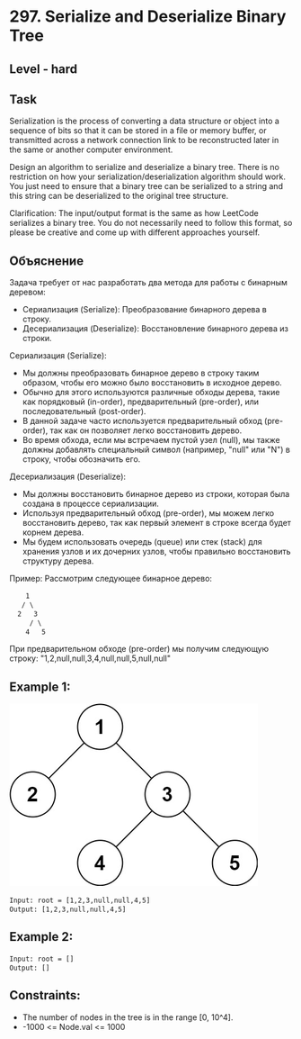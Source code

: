 # 297. Serialize and Deserialize Binary Tree


## Level - hard


## Task
Serialization is the process of converting a data structure or object into a sequence of bits so that it can be stored in a file or memory buffer, 
or transmitted across a network connection link to be reconstructed later in the same or another computer environment.

Design an algorithm to serialize and deserialize a binary tree. 
There is no restriction on how your serialization/deserialization algorithm should work. 
You just need to ensure that a binary tree can be serialized to a string and this string can be deserialized to the original tree structure.

Clarification: The input/output format is the same as how LeetCode serializes a binary tree. 
You do not necessarily need to follow this format, so please be creative and come up with different approaches yourself.


## Объяснение
Задача требует от нас разработать два метода для работы с бинарным деревом:
- Сериализация (Serialize): Преобразование бинарного дерева в строку.
- Десериализация (Deserialize): Восстановление бинарного дерева из строки.

Сериализация (Serialize):
- Мы должны преобразовать бинарное дерево в строку таким образом, чтобы его можно было восстановить в исходное дерево.
- Обычно для этого используются различные обходы дерева, такие как порядковый (in-order), предварительный (pre-order), 
или последовательный (post-order).
- В данной задаче часто используется предварительный обход (pre-order), так как он позволяет легко восстановить дерево.
- Во время обхода, если мы встречаем пустой узел (null), мы также должны добавлять специальный символ (например, "null" или "N") в строку, 
чтобы обозначить его.

Десериализация (Deserialize):
- Мы должны восстановить бинарное дерево из строки, которая была создана в процессе сериализации.
- Используя предварительный обход (pre-order), мы можем легко восстановить дерево, так как первый элемент в строке всегда будет корнем дерева.
- Мы будем использовать очередь (queue) или стек (stack) для хранения узлов и их дочерних узлов, чтобы правильно восстановить структуру дерева.

Пример:
Рассмотрим следующее бинарное дерево:
````
    1
   / \
  2   3
     / \
    4   5
````

При предварительном обходе (pre-order) мы получим следующую строку:
"1,2,null,null,3,4,null,null,5,null,null"

## Example 1:
![img.png](img.png)
````
Input: root = [1,2,3,null,null,4,5]
Output: [1,2,3,null,null,4,5]
````


## Example 2:
````
Input: root = []
Output: []
````


## Constraints:
- The number of nodes in the tree is in the range [0, 10^4].
- -1000 <= Node.val <= 1000